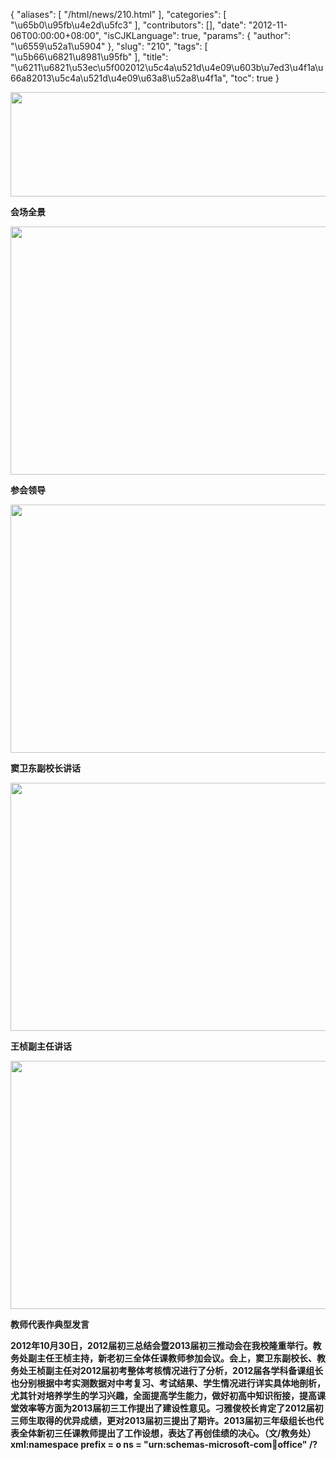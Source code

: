 {
    "aliases": [
        "/html/news/210.html"
    ],
    "categories": [
        "\u65b0\u95fb\u4e2d\u5fc3"
    ],
    "contributors": [],
    "date": "2012-11-06T00:00:00+08:00",
    "isCJKLanguage": true,
    "params": {
        "author": "\u6559\u52a1\u5904"
    },
    "slug": "210",
    "tags": [
        "\u5b66\u6821\u8981\u95fb"
    ],
    "title": "\u6211\u6821\u53ec\u5f002012\u5c4a\u521d\u4e09\u603b\u7ed3\u4f1a\u66a82013\u5c4a\u521d\u4e09\u63a8\u52a8\u4f1a",
    "toc": true
}

<img
    src="https://cdn.tfls.online/mirror/full/625b52e36b37231c153dc63d3088dcf82708423c.jpg"
    style="display:block;margin-left:auto;margin-right:auto;"
    decoding="async"
    fetchpriority="auto"
    loading="lazy"
    height="167"
    width="600"
/>

**会场全景**

**<img
    src="https://cdn.tfls.online/mirror/full/44de58acb512c8f6128929780362f958f07635bf.jpg"
    style="display:block;margin-left:auto;margin-right:auto;"
    decoding="async"
    fetchpriority="auto"
    loading="lazy"
    height="397"
    width="600"
/>**

**参会领导**

**<img
    src="https://cdn.tfls.online/mirror/full/b4db38a1359938e35de64f1d17276d22009089fc.jpg"
    style="display:block;margin-left:auto;margin-right:auto;"
    decoding="async"
    fetchpriority="auto"
    loading="lazy"
    height="397"
    width="600"
/>**

**窦卫东副校长讲话**

**<img
    src="https://cdn.tfls.online/mirror/full/f1b47307117a282bc55db600e67db03995dec62e.jpg"
    style="display:block;margin-left:auto;margin-right:auto;"
    decoding="async"
    fetchpriority="auto"
    loading="lazy"
    height="397"
    width="600"
/>**

**王桢副主任讲话**

**<img
    src="https://cdn.tfls.online/mirror/full/d2cd416bce4b2dfe52360e692b52d36fa291fc38.jpg"
    style="display:block;margin-left:auto;margin-right:auto;"
    decoding="async"
    fetchpriority="auto"
    loading="lazy"
    height="397"
    width="600"
/>**

**教师代表作典型发言**

**2012年10月30日，2012届初三总结会暨2013届初三推动会在我校隆重举行。教务处副主任王桢主持，新老初三全体任课教师参加会议。会上，窦卫东副校长、教务处王桢副主任对2012届初考整体考核情况进行了分析，2012届各学科备课组长也分别根据中考实测数据对中考复习、考试结果、学生情况进行详实具体地剖析，尤其针对培养学生的学习兴趣，全面提高学生能力，做好初高中知识衔接，提高课堂效率等方面为2013届初三工作提出了建设性意见。刁雅俊校长肯定了2012届初三师生取得的优异成绩，更对2013届初三提出了期许。2013届初三年级组长也代表全体新初三任课教师提出了工作设想，表达了再创佳绩的决心。（文/教务处）xml:namespace prefix = o ns = "urn:schemas-microsoft-com:office:office" /?**

